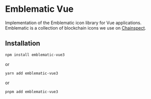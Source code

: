 # Emblematic Vue

Implementation of the Emblematic icon library for Vue applications.
Emblematic is a collection of blockchain icons we use on [Chainspect](https://chainspect.app/).

## Installation

```sh
npm install emblematic-vue3
```

or

```sh
yarn add emblematic-vue3
```

or

```sh
pnpm add emblematic-vue3
```
